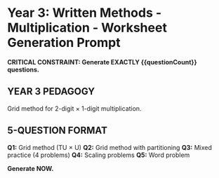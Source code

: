 # Year 3: Written Methods - Multiplication - Worksheet Generation Prompt

**CRITICAL CONSTRAINT: Generate EXACTLY {{questionCount}} questions.**

## YEAR 3 PEDAGOGY

Grid method for 2-digit × 1-digit multiplication.

## 5-QUESTION FORMAT

**Q1:** Grid method (TU × U)
**Q2:** Grid method with partitioning
**Q3:** Mixed practice (4 problems)
**Q4:** Scaling problems
**Q5:** Word problem

**Generate NOW.**
